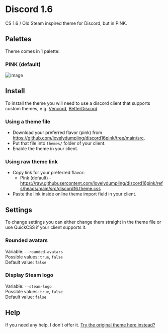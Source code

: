 # Discord 1.6
CS 1.6 / Old Steam inspired theme for Discord, but in PINK.

## Palettes
Theme comes in 1 palette:

### PINK (default)
![image](https://github.com/user-attachments/assets/18964781-fb4f-4a54-84bb-7986a3e3b733)


## Install
To install the theme you will need to use a discord client that supports custom themes, e.g. [Vencord](https://vencord.dev/), [BetterDiscord](https://betterdiscord.app/)
### Using a theme file
- Download your preferred flavor (pink) from https://github.com/lovelydumpling/discord16pink/tree/main/src.
- Put that file into `themes/` folder of your client.
- Enable the theme in your client.

### Using raw theme link
- Copy link for your preferred flavor:
  - Pink (default) - https://raw.githubusercontent.com/lovelydumpling/discord16pink/refs/heads/main/src/discord16.theme.css
- Paste the link inside online theme import field in your client.

## Settings
To change settings you can either change them straight in the theme file or use QuickCSS if your client supports it.

### Rounded avatars
Variable: `--rounded-avatars`  
Possible values: `true`, `false`  
Default value: `false`

### Display Steam logo
Variable: `--steam-logo`  
Possible values: `true`, `false`  
Default value: `false`

## Help
If you need any help, I don't offer it. [Try the original theme here instead?](https://github.com/dom1torii/discord16)
